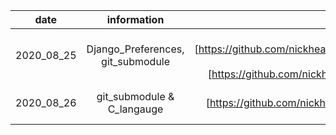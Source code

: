 |    date    |            information            |                             link                             |
| :--------: | :-------------------------------: | :----------------------------------------------------------: |
| 2020_08_25 | Django_Preferences, git_submodule | [Django_Preferences][https://github.com/nickhealthy/TIL/blob/master/2020_08_25/Django_Preferences.md] <br />[git_submodule][https://github.com/nickhealthy/TIL/blob/master/2020_08_25/git_submodule.md] |
| 2020_08_26 |    git_submodule & C_langauge     | [git_submodule & C_langauge][https://github.com/nickhealthy/TIL/blob/master/2020_08_26/git_submodule %26 C_langauge.md] |

